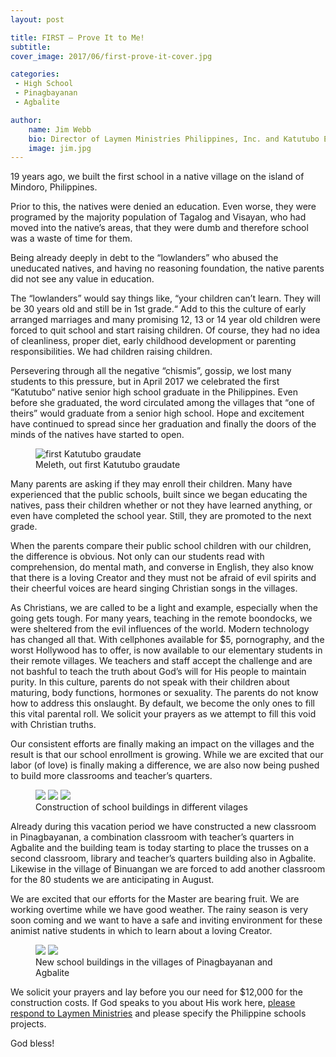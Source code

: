 ```yaml
---
layout: post

title: FIRST – Prove It to Me!
subtitle:
cover_image: 2017/06/first-prove-it-cover.jpg

categories:
 - High School
 - Pinagbayanan
 - Agbalite

author:
    name: Jim Webb
    bio: Director of Laymen Ministries Philippines, Inc. and Katutubo Excel Schools, Inc.
    image: jim.jpg
---
```


19 years ago, we built the first school in a native village on the island of Mindoro, Philippines.

Prior to this, the natives were denied an education. Even worse, they were programed by the majority population of Tagalog and Visayan, who had moved into the native’s areas, that they were dumb and therefore school was a waste of time for them.

Being already deeply in debt to the “lowlanders” who abused the uneducated natives, and having no reasoning foundation, the native parents did not see any value in education.

The “lowlanders” would say things like, “your children can’t learn. They will be 30 years old and still be in 1st grade.“ Add to this the culture of early arranged marriages and many promising 12, 13 or 14 year old children were forced to quit school and start raising children. Of course, they had no idea of cleanliness, proper diet, early childhood development or parenting responsibilities. We had children raising children.

Persevering through all the negative “chismis”, gossip, we lost many students to this pressure, but in April 2017 we celebrated the first “Katutubo“ native senior high school graduate in the Philippines. Even before she graduated, the word circulated among the villages that “one of theirs” would graduate from a senior high school. Hope and excitement have continued to spread since her graduation and finally the doors of the minds of the natives have started to open.

<figure>
    <img alt="first Katutubo graudate" src="{{site.img_dir}}/2017/06/first-graduate.jpg">
    <figcaption>Meleth, out first Katutubo graudate</figcaption>
</figure>

Many parents are asking if they may enroll their children. Many have experienced that the public schools, built since we began educating the natives, pass their children whether or not they have learned anything, or even have completed the school year. Still, they are promoted to the next grade.

When the parents compare their public school children with our children, the difference is obvious. Not only can our students read with comprehension, do mental math, and converse in English, they also know that there is a loving Creator and they must not be afraid of evil spirits and their cheerful voices are heard singing Christian songs in the villages.

As Christians, we are called to be a light and example, especially when the going gets tough. For many years, teaching in the remote boondocks, we were sheltered from the evil influences of the world. Modern technology has changed all that. With cellphones available for $5, pornography, and the worst Hollywood has to offer, is now available to our elementary students in their remote villages. We teachers and staff accept the challenge and are not bashful to teach the truth about God’s will for His people to maintain purity. In this culture, parents do not speak with their children about maturing, body functions, hormones or sexuality. The parents do not know how to address this onslaught. By default, we become the only ones to fill this vital parental roll. We solicit your prayers as we attempt to fill this void with Christian truths.

Our consistent efforts are finally making an impact on the villages and the result is that our school enrollment is growing. While we are excited that our labor (of love) is finally making a difference, we are also now being pushed to build more classrooms and teacher’s quarters.

<figure>
    <div class="o-pack o-pack--tiny">
        <span class="o-pack__item"><img class="u-zoomable" src="{{site.img_dir}}/2017/06/construction-1.jpg" /></span>
        <span class="o-pack__item"><img class="u-zoomable" src="{{site.img_dir}}/2017/06/construction-2.jpg" /></span>
        <span class="o-pack__item"><img class="u-zoomable" src="{{site.img_dir}}/2017/06/construction-3.jpg" /></span>
    </div>
    <figcaption>Construction of school buildings in different vilages</figcaption>
</figure>

Already during this vacation period we have constructed a new classroom in Pinagbayanan, a combination classroom with teacher’s quarters in Agbalite and the building team is today starting to place the trusses on a second classroom, library and teacher’s quarters building also in Agbalite. Likewise in the village of Binuangan we are forced to add another classroom for the 80 students we are anticipating in August.

We are excited that our efforts for the Master are bearing fruit. We are working overtime while we have good weather. The rainy season is very soon coming and we want to have a safe and inviting environment for these animist native students in which to learn about a loving Creator.

<figure>
    <div class="o-pack o-pack--tiny">
        <span class="o-pack__item"><img class="u-zoomable" src="{{site.img_dir}}/2017/06/new-building-1.jpg" /></span>
        <span class="o-pack__item"><img class="u-zoomable" src="{{site.img_dir}}/2017/06/new-building-2.jpg" /></span>
    </div>
    <figcaption>New school buildings in the villages of Pinagbayanan and Agbalite</figcaption>
</figure>

We solicit your prayers and lay before you our need for $12,000 for the construction costs. If God speaks to you about His work here, [please respond to Laymen Ministries](http://www.lmn.org) and please specify the Philippine schools projects.

God bless!

